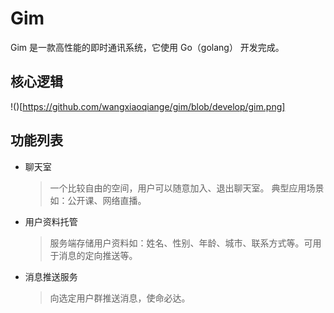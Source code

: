 # Gim
Gim 是一款高性能的即时通讯系统，它使用 Go（golang） 开发完成。

## 核心逻辑

!()[https://github.com/wangxiaoqiange/gim/blob/develop/gim.png]

## 功能列表

- 聊天室

    > 一个比较自由的空间，用户可以随意加入、退出聊天室。 典型应用场景如：公开课、网络直播。

- 用户资料托管

    > 服务端存储用户资料如：姓名、性别、年龄、城市、联系方式等。可用于消息的定向推送等。

- 消息推送服务

    > 向选定用户群推送消息，使命必达。
